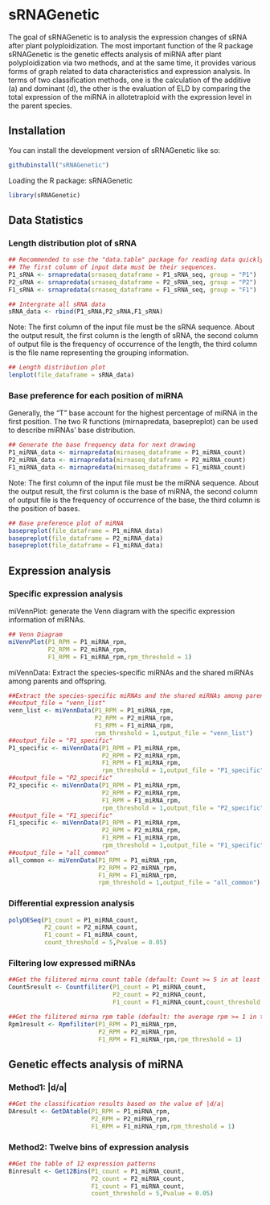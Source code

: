 # sRNAGenetic

The goal of sRNAGenetic is to analysis the expression changes of sRNA after plant polyploidization. The most important function of the R package sRNAGenetic is the genetic effects analysis of miRNA after plant polyploidization via two methods, and at the same time, it provides various forms of graph related to data characteristics and expression analysis. In terms of two classification methods, one is the calculation of the additive (a) and dominant (d), the other is the evaluation of ELD by comparing the total expression of the miRNA in allotetraploid with the expression level in the parent species.

## Installation

You can install the development version of sRNAGenetic like so:

``` r
githubinstall("sRNAGenetic")
```

Loading the R package: sRNAGenetic

``` r
library(sRNAGenetic)
```
## Data Statistics
### Length distribution plot of sRNA

```r
## Recommended to use the "data.table" package for reading data quickly.
## The first column of input data must be their sequences.
P1_sRNA <- srnapredata(srnaseq_dataframe = P1_sRNA_seq, group = "P1")
P2_sRNA <- srnapredata(srnaseq_dataframe = P2_sRNA_seq, group = "P2")
F1_sRNA <- srnapredata(srnaseq_dataframe = F1_sRNA_seq, group = "F1")

## Intergrate all sRNA data
sRNA_data <- rbind(P1_sRNA,P2_sRNA,F1_sRNA)
```
Note: The first column of the input file must be the sRNA sequence. About the output result, the first column is the length of sRNA, the second column of output file is the frequency of occurrence of the length, the third column is the file name representing the grouping information. 

```r
## Length distribution plot
lenplot(file_dataframe = sRNA_data)
```

### Base preference for each position of miRNA
Generally, the “T” base account for the highest percentage of miRNA in the first position. The two R functions (mirnapredata, basepreplot) can be used to describe miRNAs’ base distribution.

```r
## Generate the base frequency data for next drawing
P1_miRNA_data <- mirnapredata(mirnaseq_dataframe = P1_miRNA_count)
P2_miRNA_data <- mirnapredata(mirnaseq_dataframe = P2_miRNA_count)
F1_miRNA_data <- mirnapredata(mirnaseq_dataframe = F1_miRNA_count)
```
Note: The first column of the input file must be the miRNA sequence. About the output result, the first column is the base of miRNA, the second column of output file is the frequency of occurrence of the base, the third column is the position of bases.

```r
## Base preference plot of miRNA
basepreplot(file_dataframe = P1_miRNA_data)
basepreplot(file_dataframe = P2_miRNA_data)
basepreplot(file_dataframe = F1_miRNA_data)
```
## Expression analysis
### Specific expression analysis

miVennPlot: generate the Venn diagram with the specific expression information of miRNAs.

```r
## Venn Diagram
miVennPlot(P1_RPM = P1_miRNA_rpm,
           P2_RPM = P2_miRNA_rpm,
           F1_RPM = F1_miRNA_rpm,rpm_threshold = 1)
```

miVennData: Extract the species-specific miRNAs and the shared miRNAs among parents and offspring.

```r
##Extract the species-specific miRNAs and the shared miRNAs among parents and offspring.
##output_file = "venn_list"
venn_list <- miVennData(P1_RPM = P1_miRNA_rpm,
                        P2_RPM = P2_miRNA_rpm,
                        F1_RPM = F1_miRNA_rpm,
                        rpm_threshold = 1,output_file = "venn_list")
##output_file = "P1_specific"
P1_specific <- miVennData(P1_RPM = P1_miRNA_rpm,
                          P2_RPM = P2_miRNA_rpm,
                          F1_RPM = F1_miRNA_rpm,
                          rpm_threshold = 1,output_file = "P1_specific")
##output_file = "P2_specific"
P2_specific <- miVennData(P1_RPM = P1_miRNA_rpm,
                          P2_RPM = P2_miRNA_rpm,
                          F1_RPM = F1_miRNA_rpm,
                          rpm_threshold = 1,output_file = "P2_specific")
##output_file = "F1_specific"
F1_specific <- miVennData(P1_RPM = P1_miRNA_rpm,
                          P2_RPM = P2_miRNA_rpm,
                          F1_RPM = F1_miRNA_rpm,
                          rpm_threshold = 1,output_file = "F1_specific")
##output_file = "all_common"
all_common <- miVennData(P1_RPM = P1_miRNA_rpm,
                         P2_RPM = P2_miRNA_rpm,
                         F1_RPM = F1_miRNA_rpm,
                         rpm_threshold = 1,output_file = "all_common")
```

### Differential expression analysis
```r
polyDESeq(P1_count = P1_miRNA_count,
          P2_count = P2_miRNA_count,
          F1_count = F1_miRNA_count,
          count_threshold = 5,Pvalue = 0.05)
```


### Filtering low expressed miRNAs

```r
##Get the filitered mirna count table (default: Count >= 5 in at least one sample)
Count5result <- Countfiliter(P1_count = P1_miRNA_count,
                             P2_count = P2_miRNA_count,
                             F1_count = F1_miRNA_count,count_threshold = 5)
```

```r
##Get the filitered mirna rpm table (default: the average rpm >= 1 in three species)
Rpm1result <- Rpmfiliter(P1_RPM = P1_miRNA_rpm,
                         P2_RPM = P2_miRNA_rpm,
                         F1_RPM = F1_miRNA_rpm,rpm_threshold = 1)
```

## Genetic effects analysis of miRNA 

### Method1: |d/a|

```R
##Get the classification results based on the value of |d/a|
DAresult <- GetDAtable(P1_RPM = P1_miRNA_rpm,
                       P2_RPM = P2_miRNA_rpm,
                       F1_RPM = F1_miRNA_rpm,rpm_threshold = 1)
```

### Method2: Twelve bins of expression analysis

```R
##Get the table of 12 expression patterns
Binresult <- Get12Bins(P1_count = P1_miRNA_count,
                       P2_count = P2_miRNA_count,
                       F1_count = F1_miRNA_count,
                       count_threshold = 5,Pvalue = 0.05)
```
